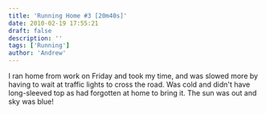 ```yaml
---
title: 'Running Home #3 [20m40s]'
date: 2010-02-19 17:55:21
draft: false
description: ''
tags: ['Running']
author: 'Andrew'
---
```


I ran home from work on Friday and took my time, and was slowed more by having to wait at traffic lights to cross the road. Was cold and didn't have long-sleeved top as had forgotten at home to bring it. The sun was out and sky was blue!
